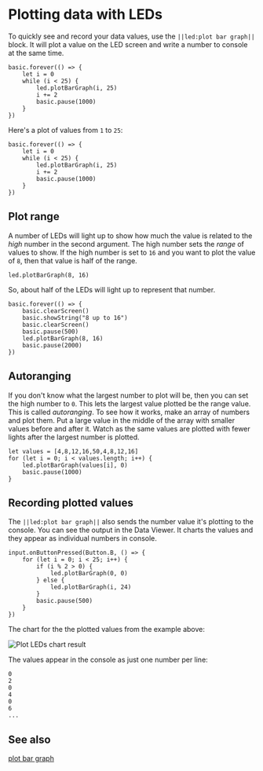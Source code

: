 # Plotting data with LEDs

To quickly see and record your data values, use the ``||led:plot bar graph||`` block. It will plot a value on the LED screen and write a number to console at the same time.

```blocks
basic.forever(() => {
    let i = 0
    while (i < 25) {
        led.plotBarGraph(i, 25)
        i += 2
        basic.pause(1000)
    }
})
```

Here's a plot of values from `1` to `25`:

```sim
basic.forever(() => {
    let i = 0
    while (i < 25) {
        led.plotBarGraph(i, 25)
        i += 2
        basic.pause(1000)
    }
})
```

## Plot range

A number of LEDs will light up to show how much the value is related to the _high_ number in the second argument. The high number sets the _range_ of values to show. If the high number is set to `16` and you want to plot the value of `8`, then that value is half of the range.

```block
led.plotBarGraph(8, 16)
```
So, about half of the LEDs will light up to represent that number.

```sim
basic.forever(() => {
    basic.clearScreen()
    basic.showString("8 up to 16")
    basic.clearScreen()
    basic.pause(500)
    led.plotBarGraph(8, 16)
    basic.pause(2000)
})
```

## Autoranging

If you don't know what the largest number to plot will be, then you can set the high number to `0`. This lets the largest value plotted be the range value. This is called _autoranging_. To see how it works, make an array of numbers and plot them. Put a large value in the middle of the array with smaller values before and after it. Watch as the same values are plotted with fewer lights after the largest number is plotted.

```blocks
let values = [4,8,12,16,50,4,8,12,16]
for (let i = 0; i < values.length; i++) {
    led.plotBarGraph(values[i], 0)
    basic.pause(1000)
}
```

## Recording plotted values

The ``||led:plot bar graph||`` also sends the number value it's plotting to the console. You can see the output in the Data Viewer. It charts the values and they appear as individual numbers in console.

```blocks
input.onButtonPressed(Button.B, () => {
    for (let i = 0; i < 25; i++) {
        if (i % 2 > 0) {
            led.plotBarGraph(0, 0)
        } else {
            led.plotBarGraph(i, 24)
        }
        basic.pause(500)
    }
})
```

The chart for the the plotted values from the example above:

![Plot LEDs chart result](/static/mb/device/data-analysis/plot-bar-graph.jpg)

The values appear in the console as just one number per line:

```
0
2
0
4
0
6
...
```

## See also

[plot bar graph](/makecode-blockeditor/reference/led/plot-bar-graph)

